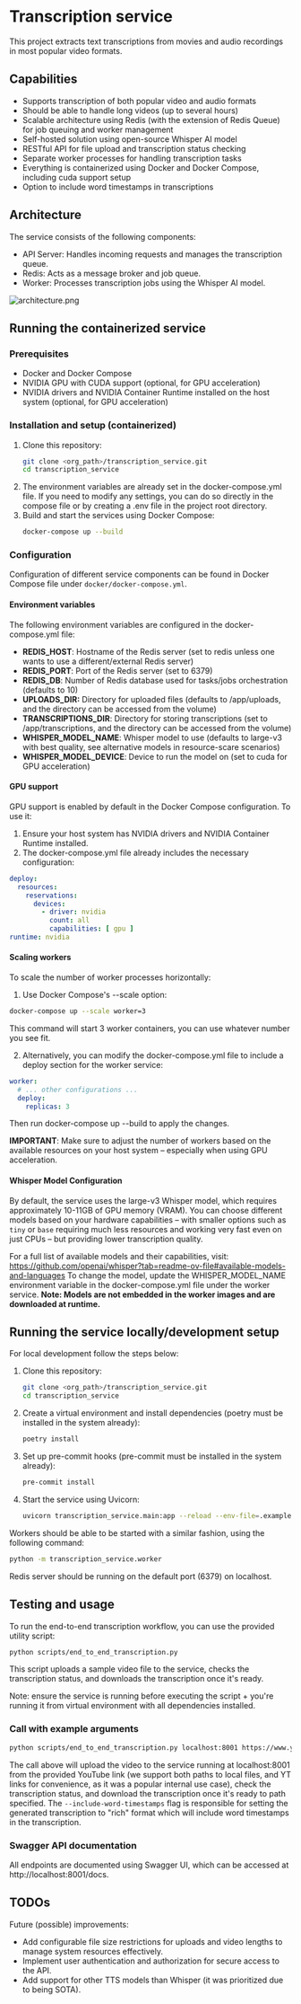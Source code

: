 # Transcription service
This project extracts text transcriptions from movies and audio recordings in most popular video formats.


## Capabilities

- Supports transcription of both popular video and audio formats
- Should be able to handle long videos (up to several hours)
- Scalable architecture using Redis (with the extension of Redis Queue) for job queuing and worker management
- Self-hosted solution using open-source Whisper AI model
- RESTful API for file upload and transcription status checking
- Separate worker processes for handling transcription tasks
- Everything is containerized using Docker and Docker Compose, including cuda support setup
- Option to include word timestamps in transcriptions

## Architecture
The service consists of the following components:
- API Server: Handles incoming requests and manages the transcription queue.
- Redis: Acts as a message broker and job queue.
- Worker: Processes transcription jobs using the Whisper AI model.

![architecture.png](resources/architecture.png)

## Running the containerized service
### Prerequisites

- Docker and Docker Compose
- NVIDIA GPU with CUDA support (optional, for GPU acceleration)
- NVIDIA drivers and NVIDIA Container Runtime installed on the host system (optional, for GPU acceleration)

### Installation and setup (containerized)

1. Clone this repository:
   ```bash
   git clone <org_path>/transcription_service.git
   cd transcription_service
2. The environment variables are already set in the docker-compose.yml file. If you need to modify any settings, you can do so directly in the compose file or by creating a .env file in the project root directory.
3. Build and start the services using Docker Compose:
    ```bash
    docker-compose up --build
    ```

### Configuration
Configuration of different service components can be found in Docker Compose file under `docker/docker-compose.yml`.

#### Environment variables
The following environment variables are configured in the docker-compose.yml file:

- **REDIS_HOST**: Hostname of the Redis server (set to redis unless one wants to use a different/external Redis server)
- **REDIS_PORT**: Port of the Redis server (set to 6379)
- **REDIS_DB**: Number of Redis database used for tasks/jobs orchestration (defaults to 10)
- **UPLOADS_DIR:** Directory for uploaded files (defaults to /app/uploads, and the directory can be accessed from the volume)
- **TRANSCRIPTIONS_DIR**: Directory for storing transcriptions (set to /app/transcriptions, and the directory can be accessed from the volume)
- **WHISPER_MODEL_NAME**: Whisper model to use (defaults to large-v3 with best quality, see alternative models in resource-scare scenarios)
- **WHISPER_MODEL_DEVICE**: Device to run the model on (set to cuda for GPU acceleration)

#### GPU support
GPU support is enabled by default in the Docker Compose configuration. To use it:

1. Ensure your host system has NVIDIA drivers and NVIDIA Container Runtime installed.
2. The docker-compose.yml file already includes the necessary configuration:
```yaml
deploy:
  resources:
    reservations:
      devices:
        - driver: nvidia
          count: all
          capabilities: [ gpu ]
runtime: nvidia 
```

#### Scaling workers
To scale the number of worker processes horizontally:

1. Use Docker Compose's --scale option:
```bash
docker-compose up --scale worker=3
```
This command will start 3 worker containers, you can use whatever number you see fit.

2. Alternatively, you can modify the docker-compose.yml file to include a deploy section for the worker service:
```yaml
worker:
  # ... other configurations ...
  deploy:
    replicas: 3
```
Then run docker-compose up --build to apply the changes.

**IMPORTANT**: Make sure to adjust the number of workers based on the available resources on your host system – especially when using GPU acceleration.

#### Whisper Model Configuration
By default, the service uses the large-v3 Whisper model, which requires approximately 10-11GB of GPU memory (VRAM). 
You can choose different models based on your hardware capabilities – with smaller options such as `tiny` or `base`
requiring much less resources and working very fast even on just CPUs – but providing lower transcription quality.

For a full list of available models and their capabilities, visit: https://github.com/openai/whisper?tab=readme-ov-file#available-models-and-languages
To change the model, update the WHISPER_MODEL_NAME environment variable in the docker-compose.yml file under the worker service.
**Note: Models are not embedded in the worker images and are downloaded at runtime.**

## Running the service locally/development setup

For local development follow the steps below:
1. Clone this repository:
   ```bash
   git clone <org_path>/transcription_service.git
   cd transcription_service
2. Create a virtual environment and install dependencies (poetry must be installed in the system already):
   ```bash
   poetry install
   ```
3. Set up pre-commit hooks (pre-commit must be installed in the system already):
   ```bash
   pre-commit install
   ```
4. Start the service using Uvicorn:
   ```bash
   uvicorn transcription_service.main:app --reload --env-file=.example.env
   ```

Workers should be able to be started with a similar fashion, using the following command:
```bash
python -m transcription_service.worker
```

Redis server should be running on the default port (6379) on localhost.

## Testing and usage

To run the end-to-end transcription workflow, you can use the provided utility script:
```bash
python scripts/end_to_end_transcription.py
```
This script uploads a sample video file to the service, checks the transcription status, 
and downloads the transcription once it's ready.

Note: ensure the service is running before executing the script + you're running it from virtual environment with
all dependencies installed.

### Call with example arguments
```bash
python scripts/end_to_end_transcription.py localhost:8001 https://www.youtube.com/watch?v=TX4s0X6FDcQ /path/to/local/sandbox/outputs/TX4s0X6FDcQ_transcription.txt --include-word-timestamps
```
The call above will upload the video to the service running at localhost:8001 from the provided YouTube link (we 
support both paths to local files, and YT links for convenience, as it was a popular internal use case), check
the transcription status, and download the transcription once it's ready to path specified. 
The `--include-word-timestamps` flag is responsible for setting the generated transcription to "rich" format
which will include word timestamps in the transcription.

### Swagger API documentation
All endpoints are documented using Swagger UI, which can be accessed at http://localhost:8001/docs.

## TODOs
Future (possible) improvements:
- Add configurable file size restrictions for uploads and video lengths to manage system resources effectively.
- Implement user authentication and authorization for secure access to the API.
- Add support for other TTS models than Whisper (it was prioritized due to being SOTA).
